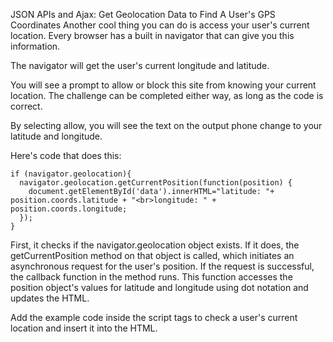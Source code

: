 JSON APIs and Ajax: Get Geolocation Data to Find A User's GPS Coordinates
Another cool thing you can do is access your user's current location. Every browser has a built in navigator that can give you this information.

The navigator will get the user's current longitude and latitude.

You will see a prompt to allow or block this site from knowing your current location. The challenge can be completed either way, as long as the code is correct.

By selecting allow, you will see the text on the output phone change to your latitude and longitude.

Here's code that does this:
```
if (navigator.geolocation){
  navigator.geolocation.getCurrentPosition(function(position) {
    document.getElementById('data').innerHTML="latitude: "+ position.coords.latitude + "<br>longitude: " + position.coords.longitude;
  });
}
```
First, it checks if the navigator.geolocation object exists. If it does, the getCurrentPosition method on that object is called, which initiates an asynchronous request for the user's position. If the request is successful, the callback function in the method runs. This function accesses the position object's values for latitude and longitude using dot notation and updates the HTML.


Add the example code inside the script tags to check a user's current location and insert it into the HTML.

```

```